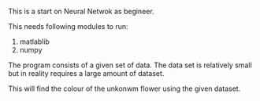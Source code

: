 This is a start on Neural Netwok as begineer.

This needs following modules to run:
1. matlablib
2. numpy

The program consists of a given set of data. The data set is relatively small but in reality
requires a large amount of dataset.

This will find the colour of the unkonwm flower using the given dataset.